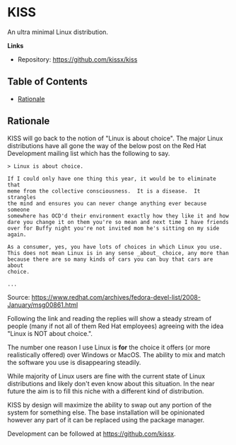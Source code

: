 # KISS

An ultra minimal Linux distribution.

**Links**

- Repository: <https://github.com/kissx/kiss>


## Table of Contents

<!-- vim-markdown-toc GFM -->

* [Rationale](#rationale)

<!-- vim-markdown-toc -->

## Rationale

KISS will go back to the notion of "Linux is about choice". The major Linux distributions have all gone the way of the below post on the Red Hat Development mailing list which has the following to say.

```
> Linux is about choice.

If I could only have one thing this year, it would be to eliminate that
meme from the collective consciousness.  It is a disease.  It strangles
the mind and ensures you can never change anything ever because someone
somewhere has OCD'd their environment exactly how they like it and how
dare you change it on them you're so mean and next time I have friends
over for Buffy night you're not invited mom he's sitting on my side
again.

As a consumer, yes, you have lots of choices in which Linux you use.
This does not mean Linux is in any sense _about_ choice, any more than
because there are so many kinds of cars you can buy that cars are about
choice.

...
```

Source: <https://www.redhat.com/archives/fedora-devel-list/2008-January/msg00861.html>

Following the link and reading the replies will show a steady stream of people (many if not all of them Red Hat employees) agreeing with the idea "Linux is NOT about choice.".

The number one reason I use Linux is **for** the choice it offers (or more realistically offered) over Windows or MacOS. The ability to mix and match the software you use is disappearing steadily.

While majority of Linux users are fine with the current state of Linux distributions and likely don't even know about this situation. In the near future the aim is to fill this niche with a different kind of distribution.

KISS by design will maximize the ability to swap out any portion of the system for something else. The base installation will be opinionated however any part of it can be replaced using the package manager.

Development can be followed at <https://github.com/kissx>.
